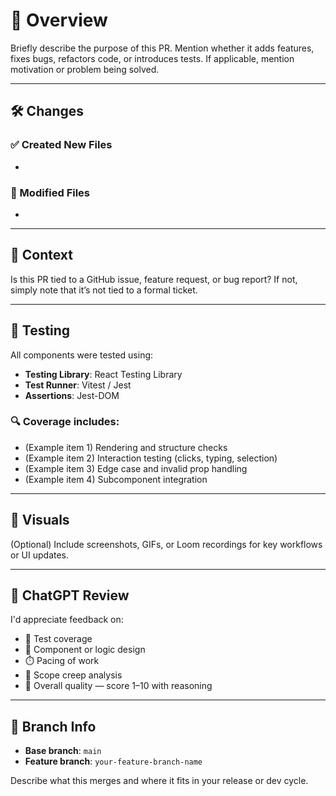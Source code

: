 # 🧾 Overview
Briefly describe the purpose of this PR. Mention whether it adds features, fixes bugs, refactors code, or introduces tests. If applicable, mention motivation or problem being solved.

---

## 🛠️ Changes

### ✅ Created New Files
- 

### 🔧 Modified Files
- 

---

## 🔗 Context
Is this PR tied to a GitHub issue, feature request, or bug report? If not, simply note that it’s not tied to a formal ticket.

---

## 🧪 Testing

All components were tested using:

- **Testing Library**: React Testing Library
- **Test Runner**: Vitest / Jest
- **Assertions**: Jest-DOM

### 🔍 Coverage includes:

- (Example item 1) Rendering and structure checks
- (Example item 2) Interaction testing (clicks, typing, selection)
- (Example item 3) Edge case and invalid prop handling
- (Example item 4) Subcomponent integration

---

## 🎥 Visuals
(Optional) Include screenshots, GIFs, or Loom recordings for key workflows or UI updates.

---

## 👀 ChatGPT Review
I'd appreciate feedback on:

- 🧪 Test coverage
- 🧱 Component or logic design
- ⏱️ Pacing of work
- 🚧 Scope creep analysis
- 🧠 Overall quality — score 1–10 with reasoning

---

## 📂 Branch Info
- **Base branch**: `main`
- **Feature branch**: `your-feature-branch-name`

Describe what this merges and where it fits in your release or dev cycle.
